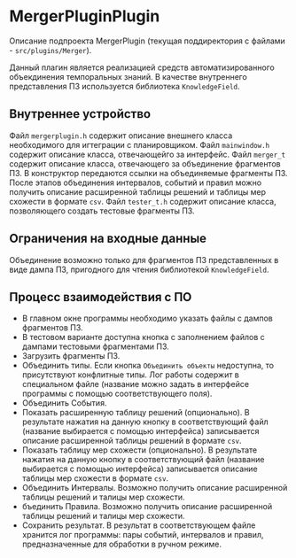 # MergerPluginPlugin

Описание подпроекта MergerPlugin (текущая поддиректория с файлами - `src/plugins/Merger`).

Данный плагин является реализацией средств автоматизированного объекдинения темпоральных знаний.
В качестве внутреннего представления ПЗ используется библиотека `KnowledgeField`.

## Внутреннее устройство

Файл `mergerplugin.h` содержит описание внешнего класса необходимого для игтеграции с планировщиком.
Файл `mainwindow.h` содержит описание класса, отвечающейго за интерфейс.
Файл `merger_t` содержит описание класса, отвечающего за объединение фрагментов ПЗ. В конструктор передаются ссылки на объединяемые фрагменты ПЗ. После этапов объединения интервалов, событий и правил можно получить описание расширенной таблицы решений и таблицы мер схожести в формате `csv`.
Файл `tester_t.h` содержит описание класса, позволяющего создать тестовые фрагменты ПЗ.

## Ограничения на входные данные

Объединение возможно только для фрагментов ПЗ представленных в виде дампа ПЗ, пригодного для чтения библиотекой `KnowledgeField`.

## Процесс взаимодействия с ПО

* В главном окне программы необходимо указать файлы с дампов фрагментов ПЗ.
* В тестовом варианте доступна кнопка с заполнением файлов с дампами тестовыми фрагментами ПЗ.
* Загрузить фрагменты ПЗ.
* Объединить типы. Если кнопка `Объединить объекты` недоступна, то присутствуют конфлитные типы. Лог работы содержит в специальном файле (название можно задать в интерфейсе программы с помощью соответствующего поля).
* Объединить События.
* Показать расширенную таблицу решений (опционально). В результате нажатия на данную кнопку в соответствующий файл (название выбирается с помощью интерфейса) записывается описание расширенной таблицы решений в формате `csv`.
* Показать таблицу мер схожести (опционально). В результате нажатия на данную кнопку в соответствующий файл (название выбирается с помощью интерфейса) записывается описание таблицы мер схожести в формате `csv`.
* Объединить Интервалы. Возможно получить описание расширенной таблицы решений и талицы мер схожести.
* бъединить Правила. Возможно получить описание расширенной таблицы решений и талицы мер схожести.
* Сохранить результат. В результат в соответствующем файле хранится лог программы: пары событий, интервалов и правил, предназначенные для обработки в ручном режиме.
